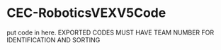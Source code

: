 # CEC-RoboticsVEXV5Code
put code in here. EXPORTED CODES MUST HAVE TEAM NUMBER FOR IDENTIFICATION AND SORTING 
